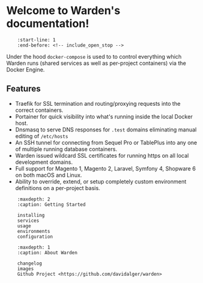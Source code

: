 Welcome to Warden's documentation!
==================================

``` include:: ../README.md
    :start-line: 1
    :end-before: <!-- include_open_stop -->
```

Under the hood `docker-compose` is used to to control everything which Warden runs (shared services as well as per-project containers) via the Docker Engine.

## Features

* Traefik for SSL termination and routing/proxying requests into the correct containers.
* Portainer for quick visibility into what's running inside the local Docker host.
* Dnsmasq to serve DNS responses for `.test` domains eliminating manual editing of `/etc/hosts`
* An SSH tunnel for connecting from Sequel Pro or TablePlus into any one of multiple running database containers.
* Warden issued wildcard SSL certificates for running https on all local development domains.
* Full support for Magento 1, Magento 2, Laravel, Symfony 4, Shopware 6 on both macOS and Linux.
* Ability to override, extend, or setup completely custom environment definitions on a per-project basis.

``` toctree::
    :maxdepth: 2
    :caption: Getting Started

    installing
    services
    usage
    environments
    configuration
```

``` toctree::
    :maxdepth: 1
    :caption: About Warden

    changelog
    images
    Github Project <https://github.com/davidalger/warden>
```
